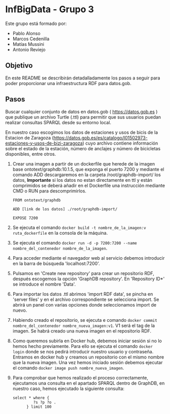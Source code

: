 # InfBigData - Grupo 3
Este grupo está formado por: 
*  Pablo Alonso
*  Marcos Cedenilla
*  Matías Mussini
*  Antonio Reviejo

## Objetivo

En este README se describirán detadalladamente los pasos a seguir para poder proporcionar una infraestructura RDF para datos.gob.

## Pasos

Buscar cualquier conjunto de datos en datos.gob ( https://datos.gob.es ) que publique un archivo Turtle (.ttl) para permitir que sus usuarios puedan realizar consultas SPARQL desde su entorno local.

En nuestro caso escogimos los datos de estaciones y usos de bicis de la Estacion de Zaragoza (https://datos.gob.es/es/catalogo/l01502973-estaciones-y-usos-de-bizi-zaragoza) cuyo archivo contiene información sobre el estado de la estación, número de anclajes y número de bicicletas disponibles, entre otros.

1. Crear una imagen a partir de un dockerfile que herede de la imagen base ontotext/graphdb:10.1.5, que exponga el puerto 7200 y mediante el comando ADD descargaremos en la carpeta /root/graphdb-import/ los datos, **Importante** si los datos no estan directamente en ttl y están comprimidos se deberá añadir en el Dockerfile una instrucción mediante CMD o RUN para descomprimirlos.
   ```
   FROM ontotext/graphdb

   ADD [link de los datos] ./root/graphdb-import/

   EXPOSE 7200
   ```
2. Se ejecuta el comando ```docker build -t nombre_de_la_imagen:v ruta_dockerfile``` en la consola de la máquina.
 
3. Se ejecuta el comando ```docker run -d -p 7200:7200 --name nombre_del_contenedor nombre_de_la_imagen```.

5. Para acceder mediante el  navegador web al servicio debemos introducir en la barra de búsqueda 'localhost:7200'.  

6. Pulsamos en 'Create new repository' para crear un repositorio RDF, después escogemos la opción 'GraphDB repository'. En 'Repository ID*' se introduce el nombre 'Data'. 

7. Para importar los datos .ttl abrimos 'import RDF data', se pincha en 'server files' y en el archivo correspondiente se selecciona import. Se abrirá un panel con varias opciones donde seleccionamos import de nuevo.

8. Habiendo creado el repositorio, se ejecuta e comando ```docker commit nombre_del_contenedor nombre_nueva_imagen:v1```. V1 será el tag de la imagen. Se habrá creado una nueva imagen en el repositorio RDF.

9. Como queremos subirla en Docker hub, debemos iniciar sesión si no lo hemos hecho previamente. Para ello se ejecuta el comando ```docker login``` donde se nos pedirá introducir nuestro usuario y contraseña. Entramos en docker hub y creamos un repositorio con el mismo nombre que la nueva imagen. Una vez hemos iniciado sesión debemos ejecutar el comando ```docker image push nombre_nueva_imagen```.

10. Para comprobar que hemos realizado el proceso correctamente, ejecutamos una consulta en el apartado SPARQL dentro de GraphDB, en nuestro caso, hemos ejecutado la siguiente consulta: 
      ``` 
      select * where { 
               ?s ?p ?o .
            } limit 100
      ```
